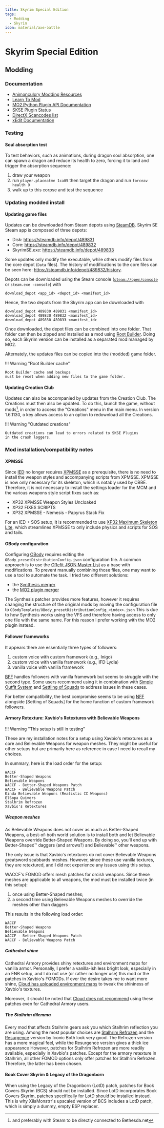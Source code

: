 ```yaml
---
title: Skyrim Special Edition
tags:
  - Modding
  - Skyrim
icon: material/axe-battle
---
```


<!-- markdownlint-disable MD046 -->

# Skyrim Special Edition

## Modding

### Documentation

<!-- editorconfig-checker-disable -->

- [Animonculory Modding Resources](https://github.com/The-Animonculory/Modding-Resources)
- [Learn To Mod](https://github.com/LivelyDismay/Learn-To-Mod)
- [MO2 Python Plugin API Documentation](https://www.modorganizer.org/python-plugins-doc/index.html)
- [SKSE Plugin Status](https://modding.wiki/en/skyrim/users/skse-plugins)
- [DirectX Scancodes list](https://wiki.nexusmods.com/index.php/DirectX_Scancodes_And_How_To_Use_Them)
- [xEdit Documentation](https://tes5edit.github.io/docs)

<!-- editorconfig-checker-enable -->

### Testing

#### Soul absorption test

To test behaviors, such as animations, during dragon soul absorption,
one can spawn a dragon and reduce its health to zero,
forcing it to land and trigger the absorption sequence:

1. draw your weapon
2. run `player.placeatme 1ca05` then target the dragon and run `forceav health 0`
3. walk up to this corpse and test the sequence

### Updating modded install

#### Updating game files

Updates can be downloaded from Steam depots using [SteamDB].
Skyrim SE Steam app is composed of three depots:

- Disk: <https://steamdb.info/depot/489831>
- Core: <https://steamdb.info/depot/489832>
- SkyrimSE.exe: <https://steamdb.info/depot/489833>

Some updates only modify the executable,
while others modify files from the core depot (`Data` files).
The history of modifications to the core files can be seen here:
<https://steamdb.info/depot/489832/history>.

Depots can be downloaded using the Steam console
([`steam://open/console`](steam://open/console) or `steam.exe -console`)
with

```console
download_depot <app_id> <depot_id> <manifest_id>
```

Hence,
the two depots from the Skyrim app can be downloaded with

```console
download_depot 489830 489831 <manifest_id>
download_depot 489830 489832 <manifest_id>
download_depot 489830 489833 <manifest_id>
```

Once downloaded,
the depot files can be combined into one folder.
That folder can then be zipped and installed as a mod using [Root Builder].
Doing so,
each Skyrim version can be installed as a separated mod managed by MO2.

Alternately,
the updates files can be copied into the (modded) game folder.

!!! Warning "Root Builder cache"

    Root Builder cache and backups
    must be reset when adding new files to the game folder.

[Root Builder]: https://kezyma.github.io/?p=rootbuilder

#### Updating Creation Club

<!-- markdownlint-disable MD033 -->

Updates can also be accompanied by updates from the Creation Club.
The Creations must then also be updated.
To do this,
launch the game, without mods[^1],
in order to access the "Creations" menu in the main menu.
In version 1.6.1130,
<kbd>o</kbd> key allows access to an option to redownload all the Creations.

!!! Warning "Outdated creations"

    Outdated creations can lead to errors related to SKSE Plugins
    in the crash loggers.

[SteamDB]: https://steamdb.info

[^1]: and preferably with Steam to be directly connected to Bethesda.net

### Mod installation/compatibility notes

#### XPMSSE

Since [IED] no longer requires [XPMSSE] as a prerequisite,
there is no need to install
the weapon styles and accompanying scripts from XPMSSE.
XPMSSE is now only necessary for its skeleton, which is notably used by CBBE.
Therefore,
it is not necessary to install the settings loader for the MCM
and the various weapons style script fixes such as:

- XP32 XPMSSE Weapon Styles Uncloaked
- XP32 FIXES SCRIPTS
- XP32 XPMSSE - Nemesis - Papyrus Stack Fix

For an IED + SOS setup,
it is recommended to use [XP32 Maximum Skeleton Lite],
which streamlines XPMSSE
to only include physics and scripts for SOS and tails.

<!-- editorconfig-checker-disable -->

[IED]: https://www.nexusmods.com/skyrimspecialedition/mods/62001
[XPMSSE]: https://www.nexusmods.com/skyrimspecialedition/mods/1988
[XP32 Maximum Skeleton Lite]: https://www.nexusmods.com/skyrimspecialedition/mods/69583

#### OBody configuration

Configuring [OBody] requires editing the `OBody_presetDistributionConfig.json` configuration file.
A common approach is to use the [ORefit JSON Master List] as a base with modifications.
To prevent manually combining those files, one may want to use a tool to automate the task.
I tried two different solutions:

- the [Synthesis merger](https://github.com/audriuska12/OBodyMerger)
- the [MO2 plugin merger](https://www.nexusmods.com/skyrimspecialedition/mods/133626)

The Synthesis patcher provides more features,
however it requires changing the structure of the original mods by moving
the configuration file to `OBodyTemplate/OBody_presetDistributionConfig_<index>.json`
This is due to how Synthesis works
using the VFS and therefore having access to only one file with the same name.
For this reason I prefer working with the MO2 plugin instead.

[OBody]: https://www.nexusmods.com/skyrimspecialedition/mods/77016
[ORefit JSON Master List]: https://www.nexusmods.com/skyrimspecialedition/mods/105052

#### Follower frameworks

It appears there are essentially three types of followers:

1. custom voice with custom framework (e.g., Inigo)
2. custom voice with vanilla framework (e.g., IFD Lydia)
3. vanilla voice with vanilla framework

[BFF] handles followers with vanilla framework but seems to struggle with the second type.
Some users recommend using it in combination with [Simple Outfit System] and [Settling of Squads]
to address issues in these cases.

For better compatibility,
the best compromise seems to be using [NFF] alongside [Setting of Squads]
for the home function of custom framework followers.

[BFF]: https://www.nexusmods.com/skyrimspecialedition/mods/112076
[NFF]: ttps://www.nexusmods.com/skyrimspecialedition/mods/55653
[Simple Outfit System]: https://www.nexusmods.com/skyrimspecialedition/mods/48974
[Settling of Squads]: https://www.nexusmods.com/skyrimspecialedition/mods/125471

<!-- editorconfig-checker-enable -->

#### Armory Retexture: Xavbio's Retextures with Believable Weapons

!!! Warning "This setup is still in testing"

These are my installation notes for a setup
using Xavbio's retextures as a core
and Believable Weapons for weapon meshes.
They might be useful for other setups
but are primarily here as reference
in case I need to recall my choices.

In summary,
here is the load order for the setup:

```text
WACCF
Better-Shaped Weapons
Believable Weapons
WACCF - Better-Shaped Weapons Patch
WACCF - Believable Weapons Patch
Kinda Believable Weapons (Realistic CC Weapons)
ElSopa Quivers
Stalhrim Refrozen
Xavbio's Retextures
```

##### Weapon meshes

As Believable Weapons does not cover as much as Better-Shaped Weapons,
a best-of-both world solution is to install both
and let Believable Weapons override Better-Shaped Weapons.
By doing so,
you'll end up with Better-Shaped™ daggers (and arrows?)
and Believable™ other weapons.

The only issue is that Xavbio's retextures do not cover
Believable Weapons greatsword scabbards meshes.
However,
since these use vanilla textures,
they are retextured,
and I did not experience any issues using this setup.

WACCF's FOMOD offers mesh patches for orcish weapons.
Since these meshes are applicable to all weapons,
the mod must be installed twice (in this setup):

1. once using Better-Shaped meshes;
2. a second time using Believable Weapons meshes
   to override the meshes other than daggers

This results in the following load order:

```text
WACCF
Better-Shaped Weapons
Believable Weapons
WACCF - Better-Shaped Weapons Patch
WACCF - Believable Weapons Patch
```

##### Cathedral shine

Cathedral Armory provides shiny retextures and environment maps
for vanilla armor.
Personally, I prefer a vanilla-ish less bright look,
especially in an ENB setup,
and I do not use (or rather no longer use)
this mod or the patches in Xavbio's FOMODs.
If ever the desire takes me to want more shine,
[Cloud has uploaded environment maps][CloudXavbioTweaks]
to tweak the shininess of Xavbio's textures.

Moreover,
it should be noted that [Cloud does not recommend][CloudXavbioTweaks]
using these patches even for Cathedral Armory users.

[CloudXavbioTweaks]: https://www.nexusmods.com/skyrimspecialedition/mods/87751

##### The Stalhrim dilemma

Every mod that affects Stalhrim gears
ask you which Stalhrim reflection you are using.
Among the most popular choices are
[Stalhrim Refrozen](https://www.nexusmods.com/skyrimspecialedition/mods/41348)
and the
[Resurgence](https://www.nexusmods.com/skyrimspecialedition/mods/85604)
version by Iconic
Both look very good.
The Refrozen version has a more magical feel,
while the Resurgence version gives a thick ice appearance
However,
patches for Stalhrim Refrozen are more readily available,
especially in Xavbio's patches.
Except for the armory retexture in Stalhrim,
all other FOMOD options only offer patches for Stalhrim Refrozen.
Therefore, the latter has been chosen.

#### Book Cover Skyrim & Legacy of the Dragonborn

When using the Legacy of the Dragonborn (LotD) patch,
patches for Book Covers Skyrim (BCS) should not be installed.
Since LotD incorporates Book Covers Skyrim,
patches specifically for LotD should be installed instead.
This is why XilaMonstrr's upscaled version of BCS includes a LotD patch,
which is simply a dummy, empty ESP replacer.

